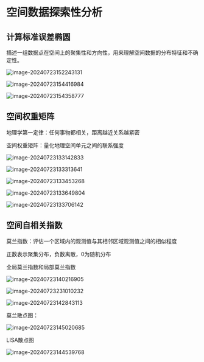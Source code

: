 # 空间数据探索性分析

## 计算标准误差椭圆

描述一组数据点在空间上的聚集性和方向性，用来理解空间数据的分布特征和不确定性。

![image-20240723152243131](https://blogma.oss-cn-hangzhou.aliyuncs.com/blog/202407231522217.png)

![image-20240723154416984](https://blogma.oss-cn-hangzhou.aliyuncs.com/blog/202407231544030.png)

![image-20240723154358777](https://blogma.oss-cn-hangzhou.aliyuncs.com/blog/202407231543808.png)

## 空间权重矩阵

地理学第一定律：任何事物都相关，距离越近关系越紧密

空间权重矩阵：量化地理空间单元之间的联系强度

![image-20240723133142833](https://blogma.oss-cn-hangzhou.aliyuncs.com/blog/202407231331948.png)

![image-20240723133313641](https://blogma.oss-cn-hangzhou.aliyuncs.com/blog/202407231333692.png)

![image-20240723133453268](https://blogma.oss-cn-hangzhou.aliyuncs.com/blog/202407231334306.png)

![image-20240723133649804](https://blogma.oss-cn-hangzhou.aliyuncs.com/blog/202407231336851.png)

![image-20240723133706142](https://blogma.oss-cn-hangzhou.aliyuncs.com/blog/202407231337212.png)

## 空间自相关指数

莫兰指数：评估一个区域内的观测值与其相邻区域观测值之间的相似程度

正数表示聚集分布，负数离散，0为随机分布



全局莫兰指数和局部莫兰指数

![image-20240723140216905](https://blogma.oss-cn-hangzhou.aliyuncs.com/blog/202407231402953.png)

![image-20240723231010232](https://blogma.oss-cn-hangzhou.aliyuncs.com/blog/202407232310291.png)

![image-20240723142843113](https://blogma.oss-cn-hangzhou.aliyuncs.com/blog/202407231428161.png)

莫兰散点图：

![image-20240723145020685](https://blogma.oss-cn-hangzhou.aliyuncs.com/blog/202407231450712.png)

LISA散点图

![image-20240723144539768](https://blogma.oss-cn-hangzhou.aliyuncs.com/blog/202407231445806.png)